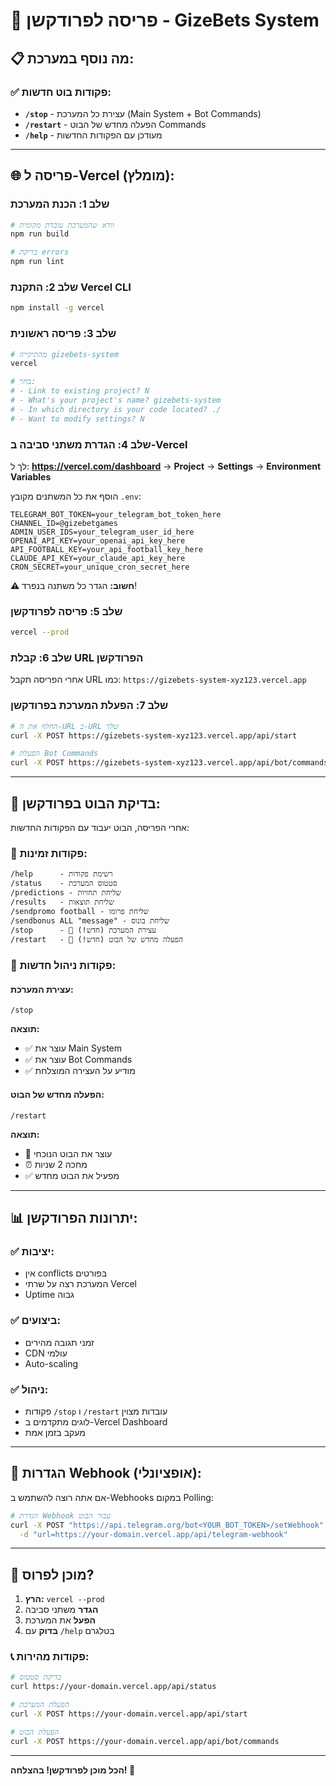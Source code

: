 # 🚀 פריסה לפרודקשן - GizeBets System

## 📋 **מה נוסף במערכת:**

### ✅ **פקודות בוט חדשות:**
- **`/stop`** - עצירת כל המערכת (Main System + Bot Commands)
- **`/restart`** - הפעלה מחדש של הבוט Commands
- **`/help`** - מעודכן עם הפקודות החדשות

---

## 🌐 **פריסה ל-Vercel (מומלץ):**

### **שלב 1: הכנת המערכת**
```bash
# וודא שהמערכת עובדת מקומית
npm run build

# בדיקת errors
npm run lint
```

### **שלב 2: התקנת Vercel CLI**
```bash
npm install -g vercel
```

### **שלב 3: פריסה ראשונית**
```bash
# מהתיקייה gizebets-system
vercel

# בחר:
# - Link to existing project? N
# - What's your project's name? gizebets-system
# - In which directory is your code located? ./ 
# - Want to modify settings? N
```

### **שלב 4: הגדרת משתני סביבה ב-Vercel**

לך ל: **https://vercel.com/dashboard** → **Project** → **Settings** → **Environment Variables**

הוסף את כל המשתנים מקובץ `.env`:

```env
TELEGRAM_BOT_TOKEN=your_telegram_bot_token_here
CHANNEL_ID=@gizebetgames
ADMIN_USER_IDS=your_telegram_user_id_here
OPENAI_API_KEY=your_openai_api_key_here
API_FOOTBALL_KEY=your_api_football_key_here
CLAUDE_API_KEY=your_claude_api_key_here
CRON_SECRET=your_unique_cron_secret_here
```

**⚠️ חשוב:** הגדר כל משתנה בנפרד!

### **שלב 5: פריסה לפרודקשן**
```bash
vercel --prod
```

### **שלב 6: קבלת URL הפרודקשן**
אחרי הפריסה תקבל URL כמו:
`https://gizebets-system-xyz123.vercel.app`

### **שלב 7: הפעלת המערכת בפרודקשן**
```bash
# החלף את ה-URL ב-URL שלך
curl -X POST https://gizebets-system-xyz123.vercel.app/api/start

# הפעלת Bot Commands
curl -X POST https://gizebets-system-xyz123.vercel.app/api/bot/commands
```

---

## 🤖 **בדיקת הבוט בפרודקשן:**

אחרי הפריסה, הבוט יעבוד עם הפקודות החדשות:

### **📱 פקודות זמינות:**
```
/help      - רשימת פקודות
/status    - סטטוס המערכת  
/predictions - שליחת תחזיות
/results   - שליחת תוצאות
/sendpromo football - שליחת פרומו
/sendbonus ALL "message" - שליחת בונוס
/stop      - 🛑 עצירת המערכת (חדש!)
/restart   - 🔄 הפעלה מחדש של הבוט (חדש!)
```

### **🔧 פקודות ניהול חדשות:**

#### **עצירת המערכת:**
```
/stop
```
**תוצאה:**
- ✅ עוצר את Main System
- ✅ עוצר את Bot Commands
- ✅ מודיע על העצירה המוצלחת

#### **הפעלה מחדש של הבוט:**
```
/restart
```
**תוצאה:**
- 🔄 עוצר את הבוט הנוכחי
- ⏰ מחכה 2 שניות
- ✅ מפעיל את הבוט מחדש

---

## 📊 **יתרונות הפרודקשן:**

### ✅ **יציבות:**
- אין conflicts בפורטים
- המערכת רצה על שרתי Vercel
- Uptime גבוה

### ✅ **ביצועים:**
- זמני תגובה מהירים
- CDN עולמי
- Auto-scaling

### ✅ **ניהול:**
- פקודות `/stop` ו `/restart` עובדות מצוין
- לוגים מתקדמים ב-Vercel Dashboard
- מעקב בזמן אמת

---

## 🔧 **הגדרות Webhook (אופציונלי):**

אם אתה רוצה להשתמש ב-Webhooks במקום Polling:

```bash
# הגדרת Webhook עבור הבוט
curl -X POST "https://api.telegram.org/bot<YOUR_BOT_TOKEN>/setWebhook" \
  -d "url=https://your-domain.vercel.app/api/telegram-webhook"
```

---

## 🚀 **מוכן לפרוס?**

1. **הרץ:** `vercel --prod`
2. **הגדר** משתני סביבה
3. **הפעל** את המערכת
4. **בדוק** עם `/help` בטלגרם

### **📞 פקודות מהירות:**
```bash
# בדיקת סטטוס
curl https://your-domain.vercel.app/api/status

# הפעלת המערכת
curl -X POST https://your-domain.vercel.app/api/start

# הפעלת הבוט
curl -X POST https://your-domain.vercel.app/api/bot/commands
```

---

**הכל מוכן לפרודקשן! בהצלחה! 🎉**